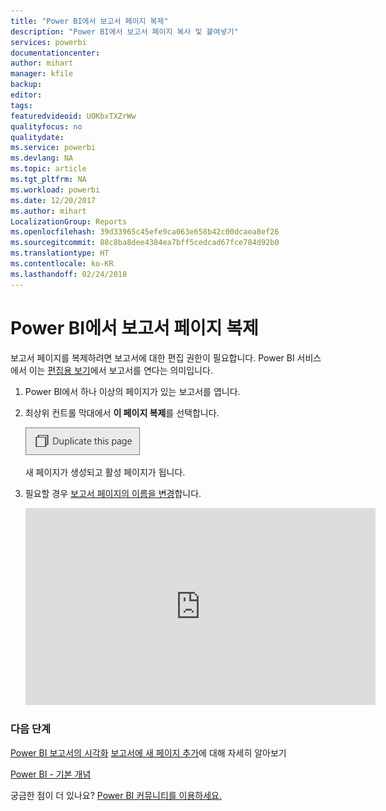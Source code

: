 ```yaml
---
title: "Power BI에서 보고서 페이지 복제"
description: "Power BI에서 보고서 페이지 복사 및 붙여넣기"
services: powerbi
documentationcenter: 
author: mihart
manager: kfile
backup: 
editor: 
tags: 
featuredvideoid: UOKbxTXZrWw
qualityfocus: no
qualitydate: 
ms.service: powerbi
ms.devlang: NA
ms.topic: article
ms.tgt_pltfrm: NA
ms.workload: powerbi
ms.date: 12/20/2017
ms.author: mihart
LocalizationGroup: Reports
ms.openlocfilehash: 39d33965c45efe9ca063e658b42c00dcaea8ef26
ms.sourcegitcommit: 88c8ba8dee4384ea7bff5cedcad67fce784d92b0
ms.translationtype: HT
ms.contentlocale: ko-KR
ms.lasthandoff: 02/24/2018
---
```

# <a name="duplicate-a-report-page-in-power-bi"></a>Power BI에서 보고서 페이지 복제
보고서 페이지를 복제하려면 보고서에 대한 편집 권한이 필요합니다. Power BI 서비스에서 이는 [편집용 보기](service-reading-view-and-editing-view.md)에서 보고서를 연다는 의미입니다. 


1. Power BI에서 하나 이상의 페이지가 있는 보고서를 엽니다. 

2. 최상위 컨트롤 막대에서 **이 페이지 복제**를 선택합니다.
   
   ![](media/power-bi-report-copy-paste-page/pbi_duplicate_new.png)
   
   새 페이지가 생성되고 활성 페이지가 됩니다.
3. 필요할 경우 [보고서 페이지의 이름을 변경](service-rename.md)합니다.
   
   <iframe width="560" height="315" src="https://www.youtube.com/embed/UOKbxTXZrWw?list=PL1N57mwBHtN0JFoKSR0n-tBkUJHeMP2cP" frameborder="0" allowfullscreen></iframe>

### <a name="next-steps"></a>다음 단계
[Power BI 보고서의 시각화](power-bi-report-visualizations.md)
[보고서에 새 페이지 추가](power-bi-report-add-page.md)에 대해 자세히 알아보기 

[Power BI - 기본 개념](service-basic-concepts.md) 

궁금한 점이 더 있나요? [Power BI 커뮤니티를 이용하세요.](http://community.powerbi.com/)

